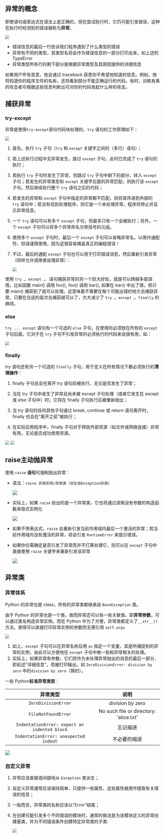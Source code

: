 ## 异常的概念

即使语句或表达式在语法上是正确的，但在尝试执行时，它仍可能引发错误，这种在执行时检测到的错误被称为**异常**。

<img src="https://chua-n.gitee.io/figure-bed/notebook/Python/79.png" style="zoom:80%;" />

-   错误信息的最后一行告诉我们程序遇到了什么类型的错误
-   异常有不同的类型，其类型名将会作为错误信息的一部分打印出来，如上述的 TypeError
-   异常类型所有行的剩下部分是根据异常类型及其原因提供的详细信息

如果用户怀有恶意，他会通过 traceback 获悉你不希望他知道的信息。例如，他将知道你的程序文件的名称，还将看到部分不能正确运行的代码，有时，训练有素的攻击者可根据这些信息判断出可对你的代码发起什么样的攻击。

## 捕获异常

### try-except

异常是使用`try-except`语句代码块处理的，`try` 语句的工作原理如下：

<img src="https://chua-n.gitee.io/figure-bed/notebook/Python/80.png" style="zoom:80%;" />

1. 首先，执行 `try` 子句（`try` 和 `except` 关键字之间的（多行）语句）；

2. 若上述执行过程中无异常发生，跳过 `except` 子句，此时已完成了 `try` 语句的执行；

3. 若执行 `try` 子句时发生了异常，则跳过 `try` 子句中剩下的部分，转入 `except` 子句；若发生的异常类型和 `except` 关键字后面的异常匹配，则执行该 `except` 子句，然后继续执行整个 `try` 语句之后的代码；

4. 若发生的异常和 `except` 子句中指定的异常都不匹配，则将其传递到外部的 `try` 语句中；若没有找到处理程序，则它是一个未处理异常，程序将停止并显示异常信息。

5. 一个 `try` 语句可以有多个 `except` 子句，但最多只有一个会被执行；另外，一个 `except` 子句可以将多个异常命名为带括号的元组。

6. 使用多个 `except` 子句时，最后一个 `except` 子句可以省略异常名，以用作通配符，但请谨慎使用，因为这很容易掩盖真正的编程错误！

7. 不过，最后的通配 `except` 子句也可以用于打印错误消息，然后重新引发异常（同样允许调用者处理异常）：

    <img src="https://chua-n.gitee.io/figure-bed/notebook/Python/81.png" style="zoom:80%;" />

使用 `try … except … ` 语句捕获异常的另一个巨大好处，就是可以跨越多层调用。比如函数 main() 调用 foo(), foo() 调用 bar(), 如果在 bar() 中出了错，但只要 main() 捕获到了就可以处理。这意味着不需要在每个可能出错的地方去捕获异常，只要在合适的层次去捕获就可以了，大大减少了 `try … except … finally` 的麻烦。

### else

`try ... except` 语句有一个可选的 `else` 子句，在使用时必须放在所有的 `except` 子句后面，它对于在 `try` 子句不引发异常时必须执行的代码来说很有用，如：

<img src="https://chua-n.gitee.io/figure-bed/notebook/Python/82.png" style="zoom:80%;" />

### finally

try 语句还有另一个可选的 `finally` 子句，用于定义在所有情况下都必须执行的**清理操作**：

1. finally 子句总会在离开 try 语句前被执行，无论是否发生了异常；

2. 当在 try 子句中发生了异常且尚未被 except 子句处理（或者它发生在 except 或 else 子句中）时，它将在 finally 子句执行后被重新抛出；

3. 当 try 语句的任何其他子句通过 break, continue 或 return 语句离开时，finally 也会在“离开之前”被执行；

4. 在实际应用程序中，finally 子句对于释放外部资源（如文件或网络连接）非常有用，无论是否成功使用资源。

<img src="https://chua-n.gitee.io/figure-bed/notebook/Python/83.png" style="zoom:80%;" />

<img src="https://chua-n.gitee.io/figure-bed/notebook/Python/84.png" style="zoom:80%;" />

## raise主动抛异常

使用 `raise` **语句**可强制抛出异常：

-   语法：`raise 异常实例/异常类（派生自Exception的类）`

    ![](https://chua-n.gitee.io/figure-bed/notebook/Python/86.png)

-   实际上，如果 `raise` 给出的是一个异常类，它也将通过调用没有参数的构造函数来隐式实例化

    ![](https://chua-n.gitee.io/figure-bed/notebook/Python/87.png)

-   如果不带表达式，`raise` 会重新引发当前作用域内最后一个激活的异常；若当前作用域内没有激活的异常，将会引发 `RuntimeError` 来提示错误。

-   如果你仅需确定是否引发了异常而并不打算处理它，则可以在 `except` 子句中直接使用 `raise` 关键字来重新引发该异常

    ![](https://chua-n.gitee.io/figure-bed/notebook/Python/88.png)

## 异常类

### 异常体系

Python 的异常也是 class，所有的异常类都继承自 `BaseException` 类。

由于 Python 的异常也是一个类，故而异常还可以有一些关联值，即**异常参数**，可以通过类名构造异常实例。而在 Python 中为了方便，异常类都定义了`__str__()`方法，使得可以直接打印异常实例的参数而无需引用 `self.args`

<img src="https://chua-n.gitee.io/figure-bed/notebook/Python/85.png" style="zoom:80%;" />

1. 如上，`except` 子句可以在异常名称后用 `as` 指定一个变量，其是所捕捉到的异常的实例，由此可以方便地在 `except` 子句中做一些和异常相关的处理。
2. 实际上，如果异常有参数，它们将作为未处理异常抛出的消息的最后一部分，即前述“详细信息”，而被打印输出。如 `ZeroDivisionError: division by zero` 中的`division by zero`（猜的）。

一些 Python**标准异常类型**：

|                   异常类型                   |                  说明                  |
| :------------------------------------------: | :------------------------------------: |
|             `ZeroDivisionError`              |            division by zero            |
|             `FileNotFoundError`              | No such file or directory: 'alice.txt' |
| `IndentationError: expect an indented block` |                忘记缩进                |
|    `IndentationError: unexpected indent`     |              不必要的缩进              |

![](https://chua-n.gitee.io/figure-bed/notebook/Python/90.png)

### 自定义异常

1. 异常应该直接或间接地从 `Exception` 类派生；

2. 自定义异常通常应该保持简单，只提供一些属性，这些属性被用作提取有关错误的信息；

3. 一般而言，异常类的名称应该以"Error"结尾；

4. 在创建可能引发多个不同错误的模块时，通常的做法是为该模块定义的异常创建基类，并为不同错误条件创建特定异常类的子类:

    <img src="https://chua-n.gitee.io/figure-bed/notebook/Python/89.png" style="zoom:80%;" />

